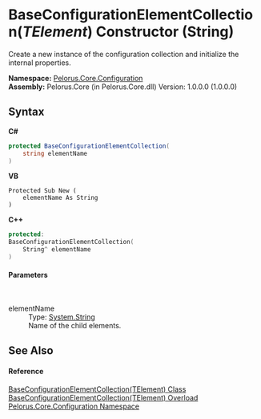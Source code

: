 # BaseConfigurationElementCollection(*TElement*) Constructor (String)
 

Create a new instance of the configuration collection and initialize the internal properties.

**Namespace:**&nbsp;<a href="74405DDA">Pelorus.Core.Configuration</a><br />**Assembly:**&nbsp;Pelorus.Core (in Pelorus.Core.dll) Version: 1.0.0.0 (1.0.0.0)

## Syntax

**C#**<br />
``` C#
protected BaseConfigurationElementCollection(
	string elementName
)
```

**VB**<br />
``` VB
Protected Sub New ( 
	elementName As String
)
```

**C++**<br />
``` C++
protected:
BaseConfigurationElementCollection(
	String^ elementName
)
```


#### Parameters
&nbsp;<dl><dt>elementName</dt><dd>Type: <a href="http://msdn2.microsoft.com/en-us/library/s1wwdcbf" target="_blank">System.String</a><br />Name of the child elements.</dd></dl>

## See Also


#### Reference
<a href="CAF267CA">BaseConfigurationElementCollection(TElement) Class</a><br /><a href="B9F4D2EF">BaseConfigurationElementCollection(TElement) Overload</a><br /><a href="74405DDA">Pelorus.Core.Configuration Namespace</a><br />